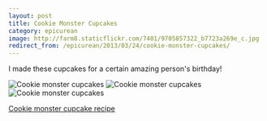 ```yaml
---
layout: post
title: Cookie Monster Cupcakes
category: epicurean
image: http://farm8.staticflickr.com/7401/9705857322_b7723a269e_c.jpg
redirect_from: /epicurean/2013/03/24/cookie-monster-cupcakes/
---
```


I made these cupcakes for a certain amazing person's birthday!

<div class="photos">
<img src="http://farm8.staticflickr.com/7401/9705857322_b7723a269e_c.jpg" class="img-half" alt="Cookie monster cupcakes">
<img src="http://farm4.staticflickr.com/3728/9705859392_c81a706dc5_c.jpg" class="img-half" alt="Cookie monster cupcakes">
<img src="http://farm8.staticflickr.com/7424/9702626123_69c114c974_b.jpg" alt="Cookie monster cupcakes">
</div>

[Cookie monster cupcake recipe](http://birdonacake.blogspot.com/2011/11/om-nom-nom-nom.html)
